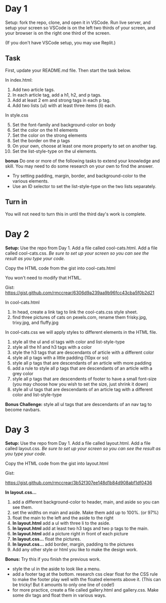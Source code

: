 # Day 1

Setup: fork the repo, clone, and open it in VSCode. Run live server, and setup your screen so VSCode is on the left two thirds of your screen, and your browser is on the right one third of the screen.

(If you don't have VSCode setup, you may use Replit.)

## Task

First, update your README.md file. Then start the task below.

In index.html:

1. Add two article tags.
2. In each article tag, add a h1, h2, and p tags.
3. Add at least 2 em and strong tags in each p tag.
4. Add two lists (ul) with at least three items (li) each.

In style.css

5. Set the font-family and background-color on body
6. Set the color on the h1 elements
7. Set the color on the strong elements
8. Set the border on the p tags
9. On your own, choose at least one more property to set on another tag.
10. Set the list-style-type on the ul elements.

**bonus** Do one or more of the following tasks to extend your knowledge and skill. You may need to do some research on your own to find the answer.

* Try setting padding, margin, border, and background-color to the various elements.
* Use an ID selector to set the list-style-type on the two lists separately.

## Turn in

You will not need to turn this in until the third day's work is complete.

# Day 2

**Setup:** Use the repo from Day 1. Add a file called cool-cats.html. Add a file called cool-cats.css. *Be sure to set up your screen so you can see the result as you type your code.*

Copy the HTML code from the gist into cool-cats.html

You won't need to modify that HTML.

Gist: https://gist.github.com/rmccrear/6306d9a239aa9b96fcc43cba5f0b2d21

In cool-cats.html

1. In head, create a link tag to link the cool-cats.css style sheet.
2. find three pictures of cats on pexels.com, rename them frisky.jpg, trixy.jpg, and fluffy.jpg

In cool-cats.css we will apply styles to different elements in the HTML file.

1. style all the ul and ol tags with color and list-style-type
2. style all the h1 and h3 tags with a color
3. style the h3 tags that are descendants of article with a different color
4. style all p tags with a little padding (10px or so)
5. style all p tags that are descendants of an article with more padding 
6. add a rule to style all p tags that are descendants of an article with a grey color
7. style all p tags that are descendents of footer to have a small font-size (you may choose how you wish to set the size, just shrink it down)
8. style all ul tags that are descendants of an article tag with a different color and list-style-type

**Bonus Challenge:** style all ul tags that are descendants of an nav tag to become navbars.


# Day 3


**Setup:** Use the repo from Day 1. Add a file called layout.html. Add a file called layout.css. *Be sure to set up your screen so you can see the result as you type your code.*

Copy the HTML code from the gist into layout.html

Gist:

https://gist.github.com/rmccrear/3b52f307ee148d1b84d908abf1df0436

**In layout.css...**

1. add a different background-color to header, main, and aside so you can see them.
2. set the widths on main and aside. Make them add up to 100%. (or 97%)
3. float the main to the left and the aside to the right
4. **In layout.html** add a ul with three li to the aside.
5. **In layout.html** add at least two h3 tags and two p tags to the main.
6. **In layout.html** add a picture right in front of each picture
7. **In layout.css...** float the pictures.
8. **In layout.css...** add border, margin, padding to the pictures
9. Add any other style or html you like to make the design work.

**Bonus:** Try this if you finish the previous work.

* style the ul in the aside to look like a menu.
* add a footer tag at the bottom. research css clear float for the CSS rule to make the footer play well with the floated elements above it. (This can be tricky! But it amounts to only one line of code!)
* for more practice, create a file called gallery.html and gallery.css. Make some div tags and float them in various ways.
